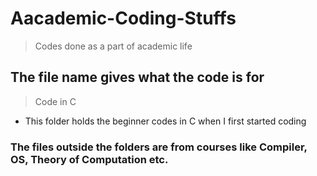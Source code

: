 # Aacademic-Coding-Stuffs
> Codes done as a part of academic life
## The file name gives what the code is for
> Code in C
- This folder holds the beginner codes in C when I first started coding
### The files outside the folders are from courses like Compiler, OS, Theory of Computation etc.
